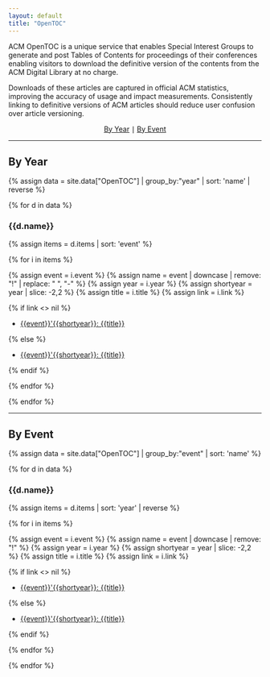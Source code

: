 ```yaml
---
layout: default
title: "OpenTOC"
---
```


ACM OpenTOC is a unique service that enables Special Interest Groups
to generate and post Tables of Contents for proceedings of their
conferences enabling visitors to download the definitive version of
the contents from the ACM Digital Library at no charge.

Downloads of these articles are captured in official ACM statistics,
improving the accuracy of usage and impact measurements. Consistently
linking to definitive versions of ACM articles should reduce user
confusion over article versioning.

<p style="text-align: center;">
<a href="#by-year">By Year</a>
&mid;
<a href="#by-event">By Event</a>
</p>

- - - - -

## By Year

{% assign data = site.data["OpenTOC"] | group_by:"year" | sort: 'name' | reverse %}

{% for d in data %}

### {{d.name}}

{% assign items = d.items | sort: 'event' %}

{% for i in items %}

{% assign event = i.event %}
{% assign name = event | downcase | remove: "!" | replace: " ", "-" %}
{% assign year = i.year %}
{% assign shortyear = year | slice: -2,2 %}
{% assign title = i.title %}
{% assign link = i.link %}

{% if link <> nil %}

* [{{event}}'{{shortyear}}: {{title}}]({{link}})

{% else %}

* [{{event}}'{{shortyear}}: {{title}}]({{name}}{{shortyear}}.html)

{% endif %}

{% endfor %}

{% endfor %}

- - - - -

## By Event

{% assign data = site.data["OpenTOC"] | group_by:"event" | sort: 'name' %}

{% for d in data %}

### {{d.name}}

{% assign items = d.items | sort: 'year' | reverse %}

{% for i in items %}

{% assign event = i.event %}
{% assign name = event | downcase | remove: "!" %}
{% assign year = i.year %}
{% assign shortyear = year | slice: -2,2 %}
{% assign title = i.title %}
{% assign link = i.link %}

{% if link <> nil %}

* [{{event}}'{{shortyear}}: {{title}}]({{link}})

{% else %}

* [{{event}}'{{shortyear}}: {{title}}]({{name}}{{shortyear}}.html)

{% endif %}

{% endfor %}

{% endfor %}
